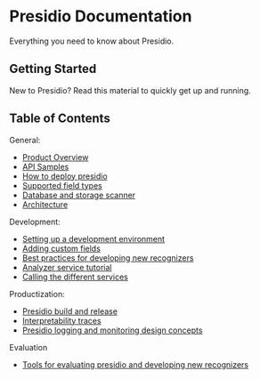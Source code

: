 # Presidio Documentation

Everything you need to know about Presidio.

## Getting Started

New to Presidio? Read this material to quickly get up and running.

## Table of Contents

General:

- [Product Overview](overview.md)
- [API Samples](samples.md)
- [How to deploy presidio](deploy.md)
- [Supported field types](field_types.md)
- [Database and storage scanner](tutorial_scheduler.md)
- [Architecture](design.md)

Development:

- [Setting up a development environment](development.md)
- [Adding custom fields](custom_fields.md)
- [Best practices for developing new recognizers](developing_recognizers.md)
- [Analyzer service tutorial](tutorial_analyzer.md)
- [Calling the different services](tutorial_service.md)

Productization:

- [Presidio build and release](build_release.md)
- [Interpretability traces](interpretability_logs.md)
- [Presidio logging and monitoring design concepts](monitoring_logging.md)

Evaluation

- [Tools for evaluating presidio and developing new recognizers](https://github.com/microsoft/presidio-research)

